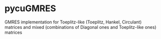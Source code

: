 # pycuGMRES
GMRES implementation for Toeplitz-like (Toeplitz, Hankel, Circulant) matrices and mixed (combinations of Diagonal ones and Toeplitz-like ones) matrices
